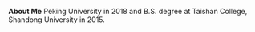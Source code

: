 **About Me**
Peking University in 2018 and B.S. degree at Taishan College, Shandong University in 2015.
